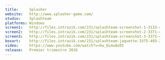 ```yaml
---
title:     Splasher
website:   http://www.splasher-game.com/
studio:    Splashteam
platforms: Windows
screen1:   http://files.intrazik.com/231/splashteam-screenshot-1-3133-493-20150426-200852.jpg
screen2:   http://files.intrazik.com/231/splashteam-screenshot-2-3371-493-20150426-200853.jpg
screen3:   http://files.intrazik.com/231/splashteam-screenshot-3-3373-493-20150426-200853.jpg
boxart:    http://files.intrazik.com/231/splashteam-jaquette-3375-493-20150426-200853.jpg
video:     https://www.youtube.com/watch?v=hw_ELmuAo0I
release:   Premier trimestre 2016
---
```

